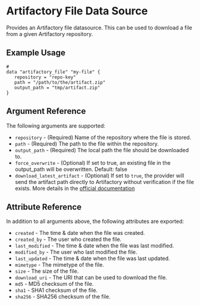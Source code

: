 # Artifactory File Data Source

Provides an Artifactory file datasource. This can be used to download a file from a given Artifactory repository.

## Example Usage

```hcl
# 
data "artifactory_file" "my-file" {
   repository = "repo-key"
   path = "/path/to/the/artifact.zip"
   output_path = "tmp/artifact.zip"
}
```

## Argument Reference

The following arguments are supported:

* `repository` - (Required) Name of the repository where the file is stored.
* `path` - (Required) The path to the file within the repository.
* `output_path` - (Required) The local path the file should be downloaded to.
* `force_overwrite` - (Optional) If set to true, an existing file in the output_path will be overwritten. Default: false
* `download_latest_artifact` - (Optional) If set to `true`, the provider will send the artifact path directly to Artifactory without verification 
   if the file exists. More details in the [official documentation](https://www.jfrog.com/confluence/display/JFROG/Artifactory+REST+API#ArtifactoryRESTAPI-RetrieveLatestArtifact)

## Attribute Reference

In addition to all arguments above, the following attributes are exported:

* `created` - The time & date when the file was created.
* `created_by` - The user who created the file.
* `last_modified` - The time & date when the file was last modified.
* `modified_by` - The user who last modified the file.
* `last_updated` - The time & date when the file was last updated.
* `mimetype` - The mimetype of the file.
* `size` - The size of the file.
* `download_uri` - The URI that can be used to download the file.
* `md5` - MD5 checksum of the file.
* `sha1` - SHA1 checksum of the file.
* `sha256` - SHA256 checksum of the file.
